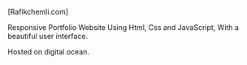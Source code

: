 
[Rafikchemli.com]


Responsive Portfolio Website Using Html, Css and JavaScript, With a beautiful user interface. 

Hosted on digital ocean.
